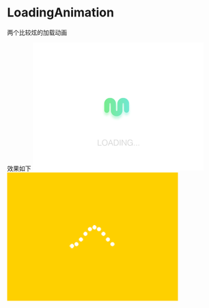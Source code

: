 # LoadingAnimation
两个比较炫的加载动画

效果如下
![图片1](https://github.com/he15his/LoadingAnimation/blob/master/UI.Animation.uisheji.com199119910.gif)
![图片2](https://github.com/he15his/LoadingAnimation/blob/master/ui.animatton.uisheji.com_.gif-0392.gif)